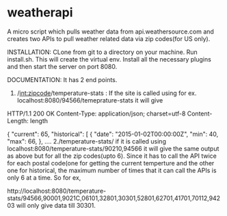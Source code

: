 

# weatherapi
A micro script which pulls weather data from api.weathersource.com and creates two APIs to pull weather related data via zip codes(for US only).

INSTALLATION: 
CLone from git to a directory on your machine. Run install.sh. This will create the virtual env. Install all the necessary plugins and then start the server on port 8080.
 
DOCUMENTATION:
It has 2 end points. 

1. /<int:zipcode>/temperature-stats : If the site is called using for ex. localhost:8080/94566/temeprature-stats
it will give 

HTTP/1.1 200 OK
Content-Type: application/json; charset=utf-8
Content-Length: length

{
    "current": 65,
    "historical": [
        {
            "date": "2015-01-02T00:00:00Z",
            "min": 40,
            "max": 66,
        },
        ....
2./temperature-stats/<postalcodes> if it is called using localhost:8080/temperature-stats/90210,94566 it will give the same output as above but for all the zip codes(upto 6). Since it has to call the API twice for each postal code(one for getting the current temperture and the other one for historical, the maximum number of times that it can call the APIs is only 6 at a time. So for ex, 

http://localhost:8080/temperature-stats/94566,90001,9021C,06101,32801,30301,52801,62701,41701,70112,94203 will only give data till 30301. 


